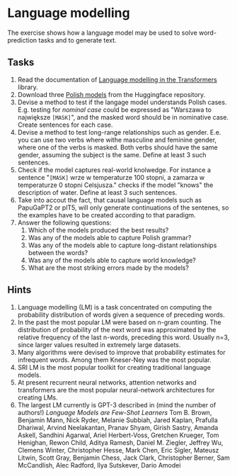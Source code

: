 # Language modelling

The exercise shows how a language model may be used to solve word-prediction tasks and to generate text.


## Tasks

1. Read the documentation of [Language modelling in the Transformers](https://huggingface.co/transformers/task_summary.html#language-modeling) library.
1. Download three [Polish models](https://huggingface.co/models?filter=pl) from the Huggingface repository. 
1. Devise a method to test if the langage model understands Polish cases. E.g. testing for *nominal case* could be expressed as "Warszawa to największe `[MASK]`", and the masked word should be in nominative case. Create sentences for each case.
1. Devise a method to test long-range relationships such as gender. E.e. you can use two verbs where withe masculine and feminine gender, where one of the verbs is masked. Both verbs should have the same gender, assuming the subject is the same. Define at least 3 such sentences.
1. Check if the model captures real-world knolwedge. For instance a sentence "`[MASK]` wrze w temperaturze 100 stopni, a zamarza w temperaturze 0 stopni Celsjusza." checks if the model "knows" the description of water. Define at least 3 such sentences.
1. Take into accout the fact, that causal language models such as PapuGaPT2 or plT5, will only generate continuations of the sentenes, so the
   examples have to be created according to that paradigm.
3. Answer the following questions:
   1. Which of the models produced the best results?
   1. Was any of the models able to capture Polish grammar?
   1. Was any of the models able to capture long-distant relationships between the words?
   1. Was any of the models able to capture world knowledge?
   1. What are the most striking errors made by the models?

## Hints

1. Language modelling (LM) is a task concentrated on computing the probability distribution of words given a sequence of
   preceding words.
1. In the past the most popular LM were based on n-gram counting. The distribution of probability of the next word was
   approximated by the relative frequency of the last n-words, preceding this word. Usually n=3, since larger values
   resulted in extremely large datasets.
1. Many algorithms were devised to improve that probability estimates for infrequent words. Among them Kneser-Ney was
   the most popular.
1. SRI LM is the most popular toolkit for creating traditional language models.
1. At present recurrent neural networks, attention networks and transformers are the most popular neural-network
   architectures for creating LMs.
1. The largest LM currently is GPT-3 described in (mind the number of authors!) *Language Models are Few-Shot Learners*
   Tom B. Brown, Benjamin Mann, Nick Ryder, Melanie Subbiah, Jared Kaplan, Prafulla Dhariwal, Arvind Neelakantan, Pranav
   Shyam, Girish Sastry, Amanda Askell, Sandhini Agarwal, Ariel Herbert-Voss, Gretchen Krueger, Tom Henighan, Rewon
   Child, Aditya Ramesh, Daniel M. Ziegler, Jeffrey Wu, Clemens Winter, Christopher Hesse, Mark Chen, Eric Sigler,
   Mateusz Litwin, Scott Gray, Benjamin Chess, Jack Clark, Christopher Berner, Sam McCandlish, Alec Radford, Ilya
   Sutskever, Dario Amodei
